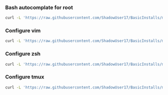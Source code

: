 ### Bash autocomplate for root
```bash
curl -L 'https://raw.githubusercontent.com/ShadowUser17/BasicInstalls/master/user/debian_root_bashrc' -o '/root/.bashrc'
```

### Configure vim
```bash
curl -L 'https://raw.githubusercontent.com/ShadowUser17/BasicInstalls/master/user/vimrc' -o '~/.vimrc'
```

### Configure zsh
```bash
curl -L 'https://raw.githubusercontent.com/ShadowUser17/BasicInstalls/master/user/zshrc' -o '~/.zshrc'
```

### Configure tmux
```bash
curl -L 'https://raw.githubusercontent.com/ShadowUser17/BasicInstalls/master/user/tmux.conf' -o '~/.tmux.conf'
```
